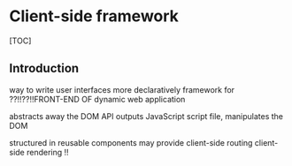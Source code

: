 # Client-side framework

[TOC]


## Introduction


way to write user interfaces more declaratively
framework for ??!!??!!FRONT-END OF dynamic web application

abstracts away the DOM API
outputs JavaScript script file, manipulates the DOM

structured in reusable components
may provide client-side routing
client-side rendering !!